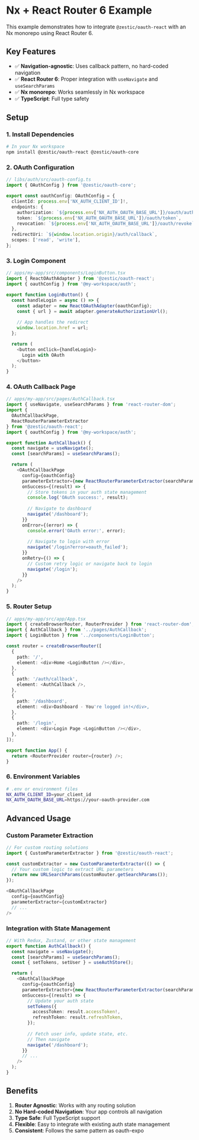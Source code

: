 # Nx + React Router 6 Example

This example demonstrates how to integrate `@zestic/oauth-react` with an Nx monorepo using React Router 6.

## Key Features

- ✅ **Navigation-agnostic**: Uses callback pattern, no hard-coded navigation
- ✅ **React Router 6**: Proper integration with `useNavigate` and `useSearchParams`
- ✅ **Nx monorepo**: Works seamlessly in Nx workspace
- ✅ **TypeScript**: Full type safety

## Setup

### 1. Install Dependencies

```bash
# In your Nx workspace
npm install @zestic/oauth-react @zestic/oauth-core
```

### 2. OAuth Configuration

```typescript
// libs/auth/src/oauth-config.ts
import { OAuthConfig } from '@zestic/oauth-core';

export const oauthConfig: OAuthConfig = {
  clientId: process.env['NX_AUTH_CLIENT_ID']!,
  endpoints: {
    authorization: `${process.env['NX_AUTH_OAUTH_BASE_URL']}/oauth/authorize`,
    token: `${process.env['NX_AUTH_OAUTH_BASE_URL']}/oauth/token`,
    revocation: `${process.env['NX_AUTH_OAUTH_BASE_URL']}/oauth/revoke`,
  },
  redirectUri: `${window.location.origin}/auth/callback`,
  scopes: ['read', 'write'],
};
```

### 3. Login Component

```typescript
// apps/my-app/src/components/LoginButton.tsx
import { ReactOAuthAdapter } from '@zestic/oauth-react';
import { oauthConfig } from '@my-workspace/auth';

export function LoginButton() {
  const handleLogin = async () => {
    const adapter = new ReactOAuthAdapter(oauthConfig);
    const { url } = await adapter.generateAuthorizationUrl();
    
    // App handles the redirect
    window.location.href = url;
  };

  return (
    <button onClick={handleLogin}>
      Login with OAuth
    </button>
  );
}
```

### 4. OAuth Callback Page

```typescript
// apps/my-app/src/pages/AuthCallback.tsx
import { useNavigate, useSearchParams } from 'react-router-dom';
import { 
  OAuthCallbackPage, 
  ReactRouterParameterExtractor 
} from '@zestic/oauth-react';
import { oauthConfig } from '@my-workspace/auth';

export function AuthCallback() {
  const navigate = useNavigate();
  const [searchParams] = useSearchParams();

  return (
    <OAuthCallbackPage
      config={oauthConfig}
      parameterExtractor={new ReactRouterParameterExtractor(searchParams)}
      onSuccess={(result) => {
        // Store tokens in your auth state management
        console.log('OAuth success:', result);
        
        // Navigate to dashboard
        navigate('/dashboard');
      }}
      onError={(error) => {
        console.error('OAuth error:', error);
        
        // Navigate to login with error
        navigate('/login?error=oauth_failed');
      }}
      onRetry={() => {
        // Custom retry logic or navigate back to login
        navigate('/login');
      }}
    />
  );
}
```

### 5. Router Setup

```typescript
// apps/my-app/src/app/App.tsx
import { createBrowserRouter, RouterProvider } from 'react-router-dom';
import { AuthCallback } from '../pages/AuthCallback';
import { LoginButton } from '../components/LoginButton';

const router = createBrowserRouter([
  {
    path: '/',
    element: <div>Home <LoginButton /></div>,
  },
  {
    path: '/auth/callback',
    element: <AuthCallback />,
  },
  {
    path: '/dashboard',
    element: <div>Dashboard - You're logged in!</div>,
  },
  {
    path: '/login',
    element: <div>Login Page <LoginButton /></div>,
  },
]);

export function App() {
  return <RouterProvider router={router} />;
}
```

### 6. Environment Variables

```bash
# .env or environment files
NX_AUTH_CLIENT_ID=your_client_id
NX_AUTH_OAUTH_BASE_URL=https://your-oauth-provider.com
```

## Advanced Usage

### Custom Parameter Extraction

```typescript
// For custom routing solutions
import { CustomParameterExtractor } from '@zestic/oauth-react';

const customExtractor = new CustomParameterExtractor(() => {
  // Your custom logic to extract URL parameters
  return new URLSearchParams(customRouter.getSearchParams());
});

<OAuthCallbackPage
  config={oauthConfig}
  parameterExtractor={customExtractor}
  // ...
/>
```

### Integration with State Management

```typescript
// With Redux, Zustand, or other state management
export function AuthCallback() {
  const navigate = useNavigate();
  const [searchParams] = useSearchParams();
  const { setTokens, setUser } = useAuthStore();

  return (
    <OAuthCallbackPage
      config={oauthConfig}
      parameterExtractor={new ReactRouterParameterExtractor(searchParams)}
      onSuccess={(result) => {
        // Update your auth state
        setTokens({
          accessToken: result.accessToken!,
          refreshToken: result.refreshToken,
        });
        
        // Fetch user info, update state, etc.
        // Then navigate
        navigate('/dashboard');
      }}
      // ...
    />
  );
}
```

## Benefits

1. **Router Agnostic**: Works with any routing solution
2. **No Hard-coded Navigation**: Your app controls all navigation
3. **Type Safe**: Full TypeScript support
4. **Flexible**: Easy to integrate with existing auth state management
5. **Consistent**: Follows the same pattern as oauth-expo

